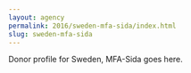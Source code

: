 ```yaml
---
layout: agency
permalink: 2016/sweden-mfa-sida/index.html
slug: sweden-mfa-sida
---
```


Donor profile for Sweden, MFA-Sida goes here.
